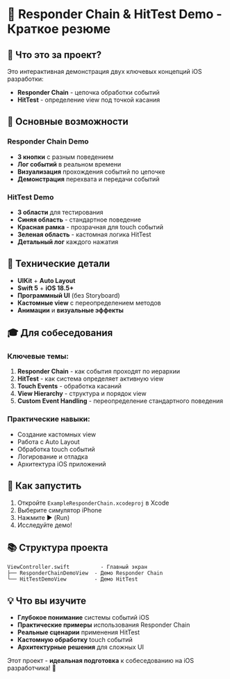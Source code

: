# 🚀 Responder Chain & HitTest Demo - Краткое резюме

## 📱 Что это за проект?

Это интерактивная демонстрация двух ключевых концепций iOS разработки:
- **Responder Chain** - цепочка обработки событий
- **HitTest** - определение view под точкой касания

## 🎯 Основные возможности

### Responder Chain Demo
- **3 кнопки** с разным поведением
- **Лог событий** в реальном времени
- **Визуализация** прохождения событий по цепочке
- **Демонстрация** перехвата и передачи событий

### HitTest Demo
- **3 области** для тестирования
- **Синяя область** - стандартное поведение
- **Красная рамка** - прозрачная для touch событий
- **Зеленая область** - кастомная логика HitTest
- **Детальный лог** каждого нажатия

## 🔧 Технические детали

- **UIKit** + **Auto Layout**
- **Swift 5** + **iOS 18.5+**
- **Программный UI** (без Storyboard)
- **Кастомные view** с переопределением методов
- **Анимации** и **визуальные эффекты**

## 🎓 Для собеседования

### Ключевые темы:
1. **Responder Chain** - как события проходят по иерархии
2. **HitTest** - как система определяет активную view
3. **Touch Events** - обработка касаний
4. **View Hierarchy** - структура и порядок view
5. **Custom Event Handling** - переопределение стандартного поведения

### Практические навыки:
- Создание кастомных view
- Работа с Auto Layout
- Обработка touch событий
- Логирование и отладка
- Архитектура iOS приложений

## 🚀 Как запустить

1. Откройте `ExampleResponderChain.xcodeproj` в Xcode
2. Выберите симулятор iPhone
3. Нажмите ▶️ (Run)
4. Исследуйте демо!

## 📚 Структура проекта

```
ViewController.swift          - Главный экран
├── ResponderChainDemoView  - Демо Responder Chain
└── HitTestDemoView         - Демо HitTest
```

## 💡 Что вы изучите

- **Глубокое понимание** системы событий iOS
- **Практические примеры** использования Responder Chain
- **Реальные сценарии** применения HitTest
- **Кастомную обработку** touch событий
- **Архитектурные решения** для сложных UI

Этот проект - **идеальная подготовка** к собеседованию на iOS разработчика! 🎯

